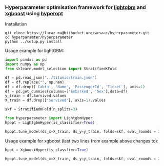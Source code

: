 ### Hyperparameter optimisation framework for [lightgbm](https://github.com/microsoft/LightGBM) and [xgboost](https://github.com/dmlc/xgboost) using [hyperopt](https://github.com/hyperopt/hyperopt)

Installation
```
git clone https://faraz_ma@bitbucket.org/wesaac/hyperparameter.git
cd hyperparamter/hyperparameter
python ../setup.py install
```



Usage example for lightGBM:
```python
import pandas as pd
import numpy as np
from sklearn.model_selection import StratifiedKFold

df = pd.read_json("../titanic/train.json")
df = df.replace("", np.nan)
df = df.drop(['Cabin', 'Name', 'PassengerId', 'Ticket'], axis=1)
df = pd.get_dummies(columns=['Embarked', 'Sex'],data=df)
y_train = df.Survived.values
X_train = df.drop(['Survived'], axis=1).values

skf = StratifiedKFold(n_splits=3)

from hyperparameter import LightgbmHyper
hpopt = LightgbmHyper(is_classifier=True)

hpopt.tune_model(ds_x=X_train, ds_y=y_train, folds=skf, eval_rounds = 20)

```

Usage example for xgboost (last two lines from example above changes to):

```python
hpot = XgboostHyper(is_classfier=True)

hpopt.tune_model(ds_x=X_train, ds_y=y_train, folds=skf, eval_rounds = 20)

```
